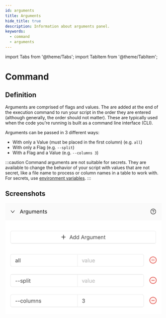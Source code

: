 ```yaml
---
id: arguments
title: Arguments
hide_title: true
description: Information about arguments panel.
keywords:
  - command
  - arguments
---
```


import Tabs from '@theme/Tabs';
import TabItem from '@theme/TabItem';

# Command

## Definition

Arguments are comprised of flags and values. The are added at the end of the execution command to run your script in the order they are entered (although generally, the order should not matter). These are typically used when the code you're running is built as a command line interface (CLI).

Arguments can be passed in 3 different ways:
- With only a Value (must be placed in the first column) (e.g. `all`)
- With only a Flag (e.g. `--split`)
- With a Flag and a Value (e.g. `--columns 3`)

:::caution
Command arguments are not suitable for secrets. They are available to change the behavior of your script with values that are not secret, like a file name to process or column names in a table to work with. For secrets, use [environment variables](shipyard-environment-variables.md).
:::

## Screenshots

![Arguments](../.gitbook/assets/shipyard_2022_07_26_17_17_34.png)
